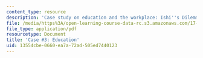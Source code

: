 ```yaml
---
content_type: resource
description: 'Case study on education and the workplace: Ishi''s Dilemma.'
file: /media/https%3A/open-learning-course-data-rc.s3.amazonaws.com/17-541-japanese-politics-and-society-fall-2008/13554cbe0660ea7a72ad505ed7440123_case3.pdf
file_type: application/pdf
resourcetype: Document
title: 'Case #3: Education'
uid: 13554cbe-0660-ea7a-72ad-505ed7440123
---
```

